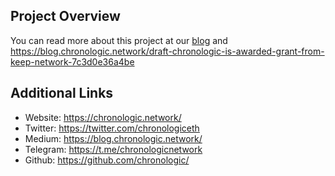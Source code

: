## Project Overview

You can read more about this project at our [blog](https://blog.chronologic.network/)  and https://blog.chronologic.network/draft-chronologic-is-awarded-grant-from-keep-network-7c3d0e36a4be  

## Additional Links
- Website: https://chronologic.network/
- Twitter: https://twitter.com/chronologiceth
- Medium: https://blog.chronologic.network/
- Telegram: https://t.me/chronologicnetwork
- Github: https://github.com/chronologic/
